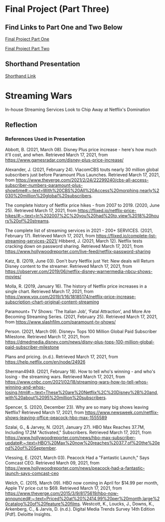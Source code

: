 # Final Project (Part Three)

## Find Links to Part One and Two Below

[Final Project Part One](final_project_HelenHejran.md)

[Final Project Part Two](Final_Project2_HelenHejran.md)

## Shorthand Presentation
[Shorthand Link](https://carnegiemellon.shorthandstories.com/helen-streaming-wars/index.html)

<script src="https://embed.shorthand.com/embed_10.js"></script>
<div data-shorthand-embed="carnegiemellon.shorthandstories.com/helen-streaming-wars/"><h1>Streaming Wars</h1><p>In-house Streaming Services Look to 
Chip Away at Netflix's Domination</p></div>


## Reflection



### References Used in Presentation
Abbott, B. (2021, March 08). Disney Plus price increase - here's how much it'll cost, and when. Retrieved March 17, 2021, from https://www.gamesradar.com/disney-plus-price-increase/

Alexander, J. (2021, February 24). ViacomCBS touts nearly 30 million global subscribers just before Paramount Plus Launches. Retrieved March 17, 2021, from https://www.theverge.com/2021/2/24/22299240/cbs-all-access-subscriber-numbers-paramount-plus-showtime#:~:text=With%20CBS%20All%20Access%20morphing,nearly%2030%20million%20global%20subscribers.

The complete history of Netflix price hikes - from 2007 to 2019. (2020, June 25). Retrieved March 17, 2021, from https://flixed.io/netflix-price-hikes/#:~:text=In%202007%2C%20you%20had%20to,view%2018%20hours%20of%20streams.

The complete list of streaming services in 2021 - 200+ SERVICES. (2021, February 17). Retrieved March 17, 2021, from https://flixed.io/complete-list-streaming-services-2021/ 
Hibberd, J. (2021, March 12). Netflix tests cracking down on password sharing. Retrieved March 17, 2021, from https://www.hollywoodreporter.com/live-feed/netflix-password-sharing

Katz, B. (2019, June 03). Don't bury Netflix just Yet: New deals will Return Disney content to the streamer. Retrieved March 17, 2021, from https://observer.com/2019/06/netflix-disney-warnermedia-nbcu-shows-movies/

Molla, R. (2019, January 16). The history of Netflix price increases in a single chart. Retrieved March 17, 2021, from https://www.vox.com/2019/1/16/18185174/netflix-price-increase-subscription-chart-original-content-streaming

Paramount+ TV Shows: ‘The Italian Job’, ‘Fatal Attraction’, and More Are Becoming Streaming Series. (2021, February 25). Retrieved March 17, 2021, from https://www.slashfilm.com/paramount-tv-shows/

Person. (2021, March 09). Disney+ Tops 100 Million Global Paid Subscriber Milestone. Retrieved March 17, 2021, from https://dmedmedia.disney.com/news/disny-plus-tops-100-million-global-paid-subscriber-milestone

Plans and pricing. (n.d.). Retrieved March 17, 2021, from https://help.netflix.com/en/node/24926

Sherman4949. (2021, February 18). How to tell who's winning - and who's losing - the streaming wars. Retrieved March 17, 2021, from https://www.cnbc.com/2021/02/18/streaming-wars-how-to-tell-whos-winning-and-whos-losing.html#:~:text=These%20are%20Netflix%2C%20Disney%2B%20and,with%20about%2095%20million%20subscribers.

Spencer, S. (2020, December 23). Why are so many big shows leaving Netflix? Retrieved March 17, 2021, from https://www.newsweek.com/netflix-shows-leaving-office-peacock-hbo-max-1555589

Szalai, G., & Jarvey, N. (2021, January 27). HBO Max Reaches 37.7M, Including 17.2M "Activated," Subscribers. Retrieved March 17, 2021, from https://www.hollywoodreporter.com/news/hbo-max-subscriber-update#:~:text=HBO%20Max%20now%20reaches%2037.7,of%20the%20end%20of%20September.

Vlessing, E. (2021, March 03). Peacock Had a "Fantastic Launch," Says Comcast CEO. Retrieved March 09, 2021, from https://www.hollywoodreporter.com/news/peacock-had-a-fantastic-launch-says-comcast-ceo

Welch, C. (2015, March 09). HBO now coming in April for $14.99 per month, Apple TV price cut to $69. Retrieved March 17, 2021, from https://www.theverge.com/2015/3/9/8175619/hbo-now-announced#:~:text=Priced%20at%20%2414.99%20per%20month,large%20catalog%20of%20feature%20films.
Westcott, K., Loucks, J., Downs, K., Arkenberg, C., & Jarvis, D. (n.d.). Digital Media Trends Survey 14th Edition [Pdf]. Deloitte Insights.


